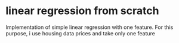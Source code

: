 # linear regression from scratch

Implementation of simple linear regression with one feature. For this purpose, i use housing data prices and take only one feature 
